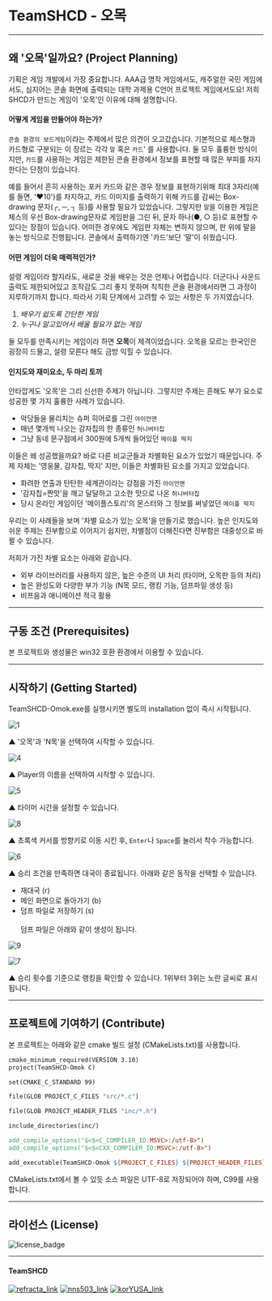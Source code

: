 # TeamSHCD - 오목

------

## 왜 '오목'일까요? (Project Planning)

기획은 게임 개발에서 가장 중요합니다.  AAA급 명작 게임에서도, 캐주얼한 국민 게임에서도, 심지어는 콘솔 화면에 출력되는 대학 과제용 C언어 프로젝트 게임에서도요! 저희 SHCD가 만드는 게임이 '오목'인 이유에 대해 설명합니다.

#### 	어떻게 게임을 만들어야 하는가?

`콘솔 환경의 보드게임`이라는 주제에서 많은 의견이 오고갔습니다. 기본적으로 체스형과 카드형로 구분되는 이 장르는 각각 `말` 혹은 `카드`' 를 사용합니다. 둘 모두 훌륭한 방식이지만, `카드`를 사용하는 게임은 제한된 콘솔 환경에서 정보를 표현할 때 많은 부피를 차지한다는 단점이 있습니다.

예를 들어서 흔히 사용하는 포커 카드와 같은 경우 정보를 표현하기위해 최대 3자리(예를 들면, '♥10')를 차지하고, 카드 이미지를 출력하기 위해 카드를 감싸는 Box-drawing 문자(┌, ─, ┐ 등)를 사용할 필요가 있었습니다. 그렇지만 `말`을 이용한 게임은 체스의 우선 Box-drawing문자로 게임판을 그린 뒤, 문자 하나(●, ○ 등)로 표현할 수 있다는 장점이 있습니다. 어떠한 경우에도 게임판 자체는 변하지 않으며, 판 위에 말을 놓는 방식으로 진행됩니다. 콘솔에서 출력하기엔 '카드'보단 '말'이 쉬웠습니다.

#### 	어떤 게임이 더욱 매력적인가?

설령 게임이라 할지라도, 새로운 것을 배우는 것은 언제나 어렵습니다. 더군다나 사운드 출력도 제한되어있고 조작감도 그리 좋지 못하며 칙칙한 콘솔 환경에서라면 그 과정이 지루하기까지 합니다. 따라서 기획 단계에서 고려할 수 있는 사항은 두 가지였습니다.


1. _배우기 쉽도록 간단한 게임_
2. _누구나 알고있어서 배울 필요가 없는 게임_

둘 모두를 만족시키는 게임이라 하면 **오목**이 제격이었습니다. 오목을 모르는 한국인은 굉장히 드물고, 설령 모른다 해도 금방 익힐 수 있습니다.

#### 	인지도와 재미요소, 두 마리 토끼

안타깝게도 '오목'은 그리 신선한 주제가 아닙니다. 그렇지만 주제는 흔해도 부가 요소로 성공한 몇 가지 훌륭한 사례가 있습니다.

- 악당들을 물리치는 슈퍼 히어로를 그린 `아이언맨`
- 매년 몇개씩 나오는 감자칩의 한 종류인 `허니버터칩`
- 그냥 동네 문구점에서 300원에 5개씩 들어있던 `메이플 딱지`

이들은 왜 성공했을까요? 바로 다른 비교군들과 차별화된 요소가 있었기 때문입니다. 주제 자체는 '영웅물, 감자칩, 딱지' 지만, 이들은 차별화된 요소를 가지고 있었습니다.

- 화려한 연출과 탄탄한 세계관이라는 강점을 가진 `아이언맨`
- '감자칩=짠맛'을 깨고 달달하고 고소한 맛으로 나온 `허니버터칩`
- 당시 온라인 게임이던 '메이플스토리'의 몬스터와 그 정보를 써넣었던 `메이플 딱지`

우리는 이 사례들을 보며 '차별 요소가 있는 오목'을 만들기로 했습니다. 높은 인지도와 쉬운 주제는 진부함으로 이어지기 쉽지만, 차별점이 더해진다면 진부함은 대중성으로 바뀔 수 있습니다.

저희가 가진 차별 요소는 아래와 같습니다.

* 외부 라이브러리를 사용하지 않은, 높은 수준의 UI 처리 (타이머, 오목판 등의 처리) 
* 높은 완성도와 다양한 부가 기능 (N목 모드, 랭킹 기능, 덤프파일 생성 등)
* 비프음과 애니메이션 적극 활용

------

## 구동 조건 (Prerequisites)

본 프로젝트와 생성물은 win32 호환 환경에서 이용할 수 있습니다.

------

## 시작하기 (Getting Started)

TeamSHCD-Omok.exe를 실행시키면 별도의 installation 없이 즉시 시작됩니다.

![1](https://user-images.githubusercontent.com/69423873/101163707-54675b80-3677-11eb-810f-c47600056676.png)


▲ '오목'과 'N목'을 선택하여 시작할 수 있습니다.

![4](https://user-images.githubusercontent.com/69423873/101163709-54fff200-3677-11eb-8356-3dada14fdee1.png)


▲ Player의 이름을 선택하여 시작할 수 있습니다.

![5](https://user-images.githubusercontent.com/69423873/101163711-55988880-3677-11eb-9ec2-21f983e24745.png)


▲ 타이머 시간을 설정할 수 있습니다.

![8](https://user-images.githubusercontent.com/69423873/101164055-e8d1be00-3677-11eb-9640-b0e0a1df1bac.png)

▲ 초록색 커서를 방향키로 이동 시킨 후, `Enter`나 `Space`를 눌러서 착수 가능합니다.

![6](https://user-images.githubusercontent.com/69423873/101163713-55988880-3677-11eb-8e0f-9e50f09f113b.png)


▲ 승리 조건을 만족하면 대국이 종료됩니다. 아래와 같은 동작을 선택할 수 있습니다.

* 재대국 (r)
* 메인 화면으로 돌아가기 (b)
* 덤프 파일로 저장하기 (s)
<br><br>
덤프 파일은 아래와 같이 생성이 됩니다.

![9](https://user-images.githubusercontent.com/69423873/101164836-fd628600-3678-11eb-86ba-1ddf3a416b72.png)


![7](https://user-images.githubusercontent.com/69423873/101163714-56311f00-3677-11eb-80e2-b8b62599979e.png)


▲ 승리 횟수를 기준으로 랭킹을 확인할 수 있습니다. 1위부터 3위는 노란 글씨로 표시됩니다.


------

## 프로젝트에 기여하기 (Contribute)

본 프로젝트는 아래와 같은 cmake 빌드 설정 (CMakeLists.txt)를 사용합니다.

```makefile
cmake_minimum_required(VERSION 3.10)
project(TeamSHCD-Omok C)

set(CMAKE_C_STANDARD 99)

file(GLOB PROJECT_C_FILES "src/*.c")

file(GLOB PROJECT_HEADER_FILES "inc/*.h")

include_directories(inc/)

add_compile_options("$<$<C_COMPILER_ID:MSVC>:/utf-8>")
add_compile_options("$<$<CXX_COMPILER_ID:MSVC>:/utf-8>")

add_executable(TeamSHCD-Omok ${PROJECT_C_FILES} ${PROJECT_HEADER_FILES})
```

CMakeLists.txt에서 볼 수 있듯 소스 파일은 UTF-8로 저장되어야 하며, C99를 사용합니다.

------

## 라이선스 (License)

![license_badge](https://img.shields.io/badge/license-MIT-green.svg)

------

#### TeamSHCD

[![refracta_link](https://img.shields.io/badge/Collaborator-refracta-blue)](https://github.com/refracta) [![nns503_link](https://img.shields.io/badge/Collaborator-nns503-blue)](https://github.com/nns503) [![korYUSA_link](https://img.shields.io/badge/Collaborator-korYUSA-blue)](https://github.com/korYUSA) 
